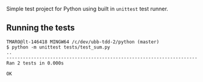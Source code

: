 Simple test project for Python using built in `unittest` test runner.

## Running the tests

```
TMARO@lt-146418 MINGW64 /c/dev/ubb-tdd-2/python (master)
$ python -m unittest tests/test_sum.py
..
----------------------------------------------------------------------
Ran 2 tests in 0.000s

OK

```